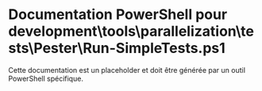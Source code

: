 # Documentation PowerShell pour development\tools\parallelization\tests\Pester\Run-SimpleTests.ps1

Cette documentation est un placeholder et doit être générée par un outil PowerShell spécifique.
